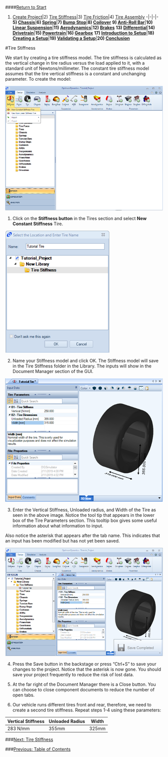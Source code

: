 ####[Return to Start](1_Tutorial_1.md)

1) [Create Project](2_Create_Project.md)|2) [Tire Stiffness](3_Tire_Stiffness.md)|3) [Tire Friction](4_Tire_Friction.md)|4) [Tire Assembly](5_TireAssy.md)
-|-|-|-
__5) [Chassis](6_Chassis.md)__|__6) [Spring](7_Spring.md)__|__7) [Bump Stop](8_BumpStop.md)__|__8) [Coilover](9_Coilover.md)__
__9) [Anti-Roll Bar](10_ARB.md)__|__10) [Linear Suspension](11_LinearSus.md)__|__11) [Aerodynamics](12_Aero.md)__|__12) [Brakes](13_Brakes.md)__
__13) [Differential](14_Diff.md)__|__14) [Drivetrain](15_DT.md)__|__15) [Powertrain](16_Powertrain.md)__|__16) [Gearbox](17_Gearbox.md)__
__17) [Introduction to Setup](18_Setupintro.md)__|__18) [Creating a Setup](19_Setup.md)__|__19) [Validating a Setup](20_ValidateSetup.md)__|__20) [Conclusion](21_Conclusion.md)__

#Tire Stiffness

We start by creating a tire stiffness model. The tire stiffness is calculated as the vertical change in tire radius versus the load applied to it, with a standard unit of Newtons/millimeter. The constant tire stiffness model assumes that the tire vertical stiffness is a constant and unchanging parameter. To create the model:

![Stiffness Button](../img/constant_stiff_tire.png)

1) Click on the __Stiffness button__ in the Tires section and select __New Constant Stiffness__ Tire.

![Tire Name](../img/tire_stiff_name.PNG)

2) Name your Stiffness model and click OK. The Stiffness model will save in the Tire Stiffness folder in the Library. The inputs will show in the Document Manager section of the GUI. 

![Tire Parameters](../img/tire_stiff_param.png)

3) Enter the Vertical Stiffness, Unloaded radius, and Width of the Tire as seen in the above image. Notice the tool tip that appears in the lower box of the Tire Parameters section. This tooltip box gives some useful information about what information to input. 

Also notice the asterisk that appears after the tab name. This indicates that an input has been modified but has not yet been saved.

![Save Tire](../img/save_tire.png)

4) Press the Save button in the backstage or press “Ctrl+S” to save your changes to the project. Notice that the asterisk is now gone. You should save your project frequently to reduce the risk of lost data. 

5) At the far right of the Document Manager there is a Close button. You can choose to close component documents to reduce the number of open tabs.

6) Our vehicle runs different tires front and rear, therefore, we need to create a second tire stiffness.  Repeat steps 1-4 using these parameters:

Vertical Stiffness|Unloaded Radius|Width
-|-|-
283 N/mm|355mm|325mm

###[Next: Tire Stiffness](3_Tire_Stiffness.md)

###[Previous: Table of Contents](1_Tutorial_1.md)